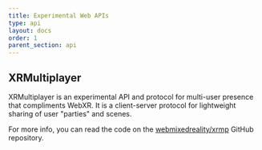 ```yaml
---
title: Experimental Web APIs
type: api
layout: docs
order: 1
parent_section: api
---
```


## XRMultiplayer

XRMultiplayer is an experimental API and protocol for multi-user presence that compliments WebXR. It is a client-server protocol for lightweight sharing of user "parties" and scenes.

For more info, you can read the code on the [webmixedreality/xrmp](https://github.com/webmixedreality/xrmp) GitHub repository.
